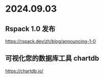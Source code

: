 # 2024.09.03

## Rspack 1.0 发布

https://rspack.dev/zh/blog/announcing-1-0

## 可视化您的数据库工具 chartdb 

https://chartdb.io/
